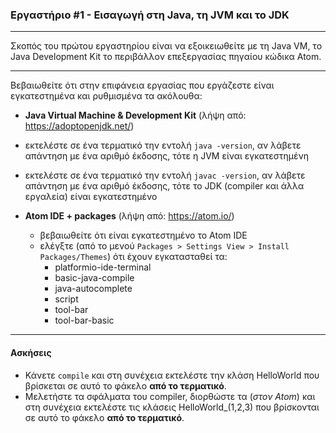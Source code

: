 ### Εργαστήριο #1 - Εισαγωγή στη Java, τη JVM και το JDK
___
Σκοπός του πρώτου εργαστηρίου είναι να εξοικειωθείτε με τη Java VM, το Java Development Kit το περιβάλλον επεξεργασίας πηγαίου κώδικα Atom.

___
Βεβαιωθείτε ότι στην επιφάνεια εργασίας που εργάζεστε είναι εγκατεστημένα και ρυθμισμένα τα ακόλουθα:
* **Java Virtual Machine & Development Kit** (λήψη από: https://adoptopenjdk.net/)
 * εκτελέστε σε ένα τερματικό την εντολή `java -version`, αν λάβετε απάντηση με ένα αριθμό έκδοσης, τότε η JVM είναι εγκατεστημένη
 * εκτελέστε σε ένα τερματικό την εντολή `javac -version`, αν λάβετε απάντηση με ένα αριθμό έκδοσης, τότε το JDK (compiler και άλλα εργαλεία) είναι εγκατεστημένο


* **Atom IDE + packages** (λήψη από: https://atom.io/)
  * βεβαιωθείτε ότι είναι εγκατεστημένο το Atom IDE
  * ελέγξτε (από το μενού `Packages > Settings View > Install Packages/Themes`) ότι έχουν εγκατασταθεί τα:
    - platformio-ide-terminal
    - basic-java-compile
    - java-autocomplete
    - script
    - tool-bar
    - tool-bar-basic

___
#### Ασκήσεις ####
* Κάνετε `compile` και στη συνέχεια εκτελέστε την κλάση HelloWorld που βρίσκεται σε αυτό το φάκελο __από το τερματικό__.
* Μελετήστε τα σφάλματα του compiler, διορθώστε τα (_στον Atom_) και στη συνέχεια εκτελέστε τις κλάσεις HelloWorld_(1,2,3) που βρίσκονται σε αυτό το φάκελο __από το τερματικό__.
